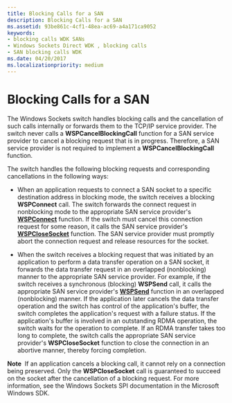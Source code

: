 ```yaml
---
title: Blocking Calls for a SAN
description: Blocking Calls for a SAN
ms.assetid: 93be861c-4cf1-48ea-ac69-a4a171ca9052
keywords:
- blocking calls WDK SANs
- Windows Sockets Direct WDK , blocking calls
- SAN blocking calls WDK
ms.date: 04/20/2017
ms.localizationpriority: medium
---
```


# Blocking Calls for a SAN





The Windows Sockets switch handles blocking calls and the cancellation of such calls internally or forwards them to the TCP/IP service provider. The switch never calls a **WSPCancelBlockingCall** function for a SAN service provider to cancel a blocking request that is in progress. Therefore, a SAN service provider is not required to implement a **WSPCancelBlockingCall** function.

The switch handles the following blocking requests and corresponding cancellations in the following ways:

-   When an application requests to connect a SAN socket to a specific destination address in blocking mode, the switch receives a blocking **WSPConnect** call. The switch forwards the connect request in nonblocking mode to the appropriate SAN service provider's [**WSPConnect**](/previous-versions/windows/hardware/network/ff566275(v=vs.85)) function. If the switch must cancel this connection request for some reason, it calls the SAN service provider's [**WSPCloseSocket**](/previous-versions/windows/hardware/network/ff566273(v=vs.85)) function. The SAN service provider must promptly abort the connection request and release resources for the socket.

-   When the switch receives a blocking request that was initiated by an application to perform a data transfer operation on a SAN socket, it forwards the data transfer request in an overlapped (nonblocking) manner to the appropriate SAN service provider. For example, if the switch receives a synchronous (blocking) **WSPSend** call, it calls the appropriate SAN service provider's [**WSPSend**](/previous-versions/windows/hardware/network/ff566316(v=vs.85)) function in an overlapped (nonblocking) manner. If the application later cancels the data transfer operation and the switch has control of the application's buffer, the switch completes the application's request with a failure status. If the application's buffer is involved in an outstanding RDMA operation, the switch waits for the operation to complete. If an RDMA transfer takes too long to complete, the switch calls the appropriate SAN service provider's **WSPCloseSocket** function to close the connection in an abortive manner, thereby forcing completion.

**Note**  If an application cancels a blocking call, it cannot rely on a connection being preserved. Only the **WSPCloseSocket** call is guaranteed to succeed on the socket after the cancellation of a blocking request. For more information, see the Windows Sockets SPI documentation in the Microsoft Windows SDK.

 

 

